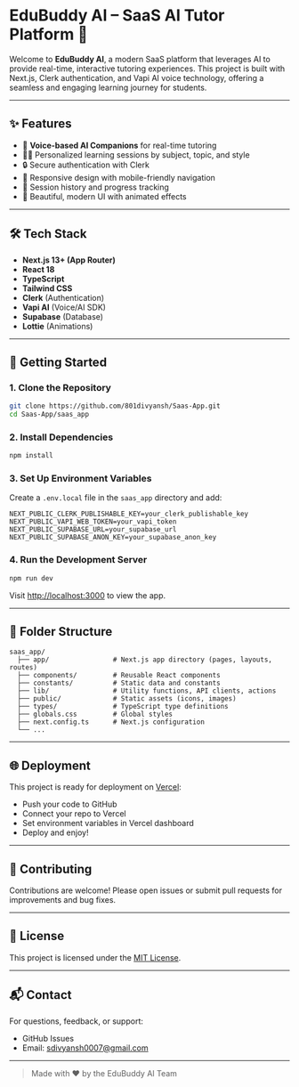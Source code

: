 # EduBuddy AI – SaaS AI Tutor Platform 🚀

Welcome to **EduBuddy AI**, a modern SaaS platform that leverages AI to provide real-time, interactive tutoring experiences. This project is built with Next.js, Clerk authentication, and Vapi AI voice technology, offering a seamless and engaging learning journey for students.

---

## ✨ Features
- 🎤 **Voice-based AI Companions** for real-time tutoring
- 🧑‍🎓 Personalized learning sessions by subject, topic, and style
- 🔒 Secure authentication with Clerk
- 📱 Responsive design with mobile-friendly navigation
- 📝 Session history and progress tracking
- 🌈 Beautiful, modern UI with animated effects

---

## 🛠️ Tech Stack
- **Next.js 13+ (App Router)**
- **React 18**
- **TypeScript**
- **Tailwind CSS**
- **Clerk** (Authentication)
- **Vapi AI** (Voice/AI SDK)
- **Supabase** (Database)
- **Lottie** (Animations)

---

## 🚀 Getting Started

### 1. Clone the Repository
```bash
git clone https://github.com/801divyansh/Saas-App.git
cd Saas-App/saas_app
```

### 2. Install Dependencies
```bash
npm install
```

### 3. Set Up Environment Variables
Create a `.env.local` file in the `saas_app` directory and add:
```env
NEXT_PUBLIC_CLERK_PUBLISHABLE_KEY=your_clerk_publishable_key
NEXT_PUBLIC_VAPI_WEB_TOKEN=your_vapi_token
NEXT_PUBLIC_SUPABASE_URL=your_supabase_url
NEXT_PUBLIC_SUPABASE_ANON_KEY=your_supabase_anon_key
```

### 4. Run the Development Server
```bash
npm run dev
```
Visit [http://localhost:3000](http://localhost:3000) to view the app.

---

## 📁 Folder Structure
```
saas_app/
  ├── app/                # Next.js app directory (pages, layouts, routes)
  ├── components/         # Reusable React components
  ├── constants/          # Static data and constants
  ├── lib/                # Utility functions, API clients, actions
  ├── public/             # Static assets (icons, images)
  ├── types/              # TypeScript type definitions
  ├── globals.css         # Global styles
  ├── next.config.ts      # Next.js configuration
  └── ...
```

---

## 🌐 Deployment
This project is ready for deployment on [Vercel](https://saas-app-ecru.vercel.app/):
- Push your code to GitHub
- Connect your repo to Vercel
- Set environment variables in Vercel dashboard
- Deploy and enjoy!

---

## 🤝 Contributing
Contributions are welcome! Please open issues or submit pull requests for improvements and bug fixes.

---

## 📄 License
This project is licensed under the [MIT License](LICENSE).

---

## 📬 Contact
For questions, feedback, or support:
- GitHub Issues
- Email: [sdivyansh0007@gmail.com](mailto:sdivyansh0007@gmail.com)

---

> Made with ❤️ by the EduBuddy AI Team
